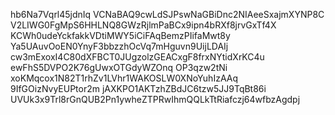 hb6Na7Vqrl45jdnIq
VCNaBAQ9cwLdSJPswNaGBiDnc2NIAeeSxajmXYNP8C
V2LIWG0FgMpS6HHLNQ8GWzRjlmPaBCx9ipn4bRXf8jrvGxTf4X
KCWh0udeYckfakkVDtiMWY5iCiFAqBemzPIifaMwt8y
Ya5UAuvOoEN0YnyF3bbzzhOcVq7mHguvn9UijLDAIj
cw3mExoxI4C80dXFBCT0JUgzolzGEACxgF8frxNYtidXrKC4u
ewFhS5DVPO2K76gUwxOTGdyWZOnq
OP3qzw2tNi
xoKMqcox1N82T1rhZv1LVhr1WAKOSLW0XNoYuhIzAAq
9IfGOizNvyEUPtor2m
jAXKPO1AKTzhZBdJC6tzw5JJ9TqBt86i
UVUk3x9Trl8rGnQUB2Pn1ywheZTPRwIhmQQLkTtRiafczj64wfbzAgdpj
